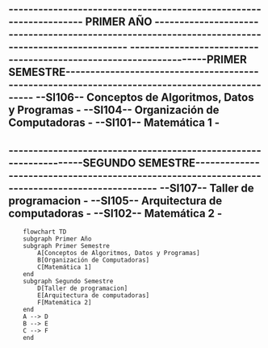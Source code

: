 ------------------------------------------------------------------  PRIMER AÑO  ------------------------------------------------------------------------------------------------
------------------------------------------------------------------PRIMER SEMESTRE-----------------------------------------------------------------------------------------------
--SI106--                                            Conceptos de Algoritmos, Datos y Programas                                                                                -
--SI104--                                                    Organización de Computadoras                                                                                      -
--SI101--                                                          Matemática 1                                                                                                -
--------------------------------------------------------------------------------------------------------------------------------------------------------------------------------
------------------------------------------------------------------SEGUNDO SEMESTRE----------------------------------------------------------------------------------------------
--SI107--                                                      Taller de programacion                                                                                          -
--SI105--                                                    Arquitectura de computadoras                                                                                      -
--SI102--                                                          Matemática 2                                                                                                -
--------------------------------------------------------------------------------------------------------------------------------------------------------------------------------
``` mermaid
    flowchart TD
    subgraph Primer Año
    subgraph Primer Semestre   
        A[Conceptos de Algoritmos, Datos y Programas]
        B[Organización de Computadoras]
        C[Matemática 1]
    end
    subgraph Segundo Semestre
        D[Taller de programacion]
        E[Arquitectura de computadoras]
        F[Matemática 2]
    end
    A --> D
    B --> E
    C --> F 
    end
```